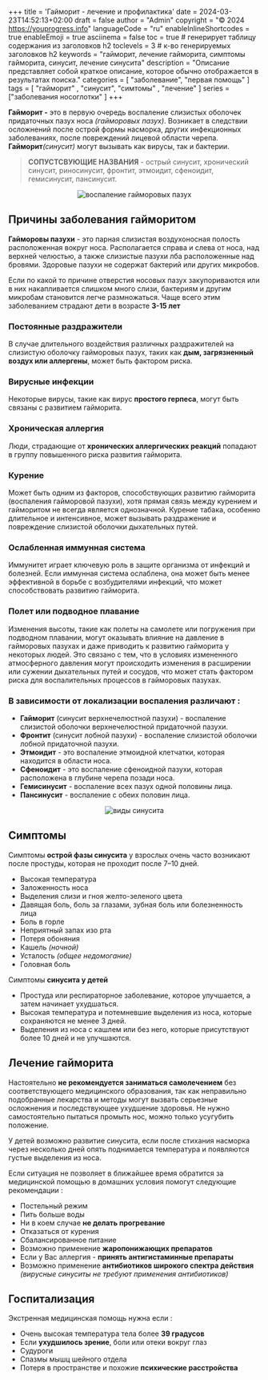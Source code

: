 +++
title = 'Гайморит - лечение и профилактика'
date = 2024-03-23T14:52:13+02:00
draft = false
author = "Admin"
copyright = "© 2024 https://youprogress.info"
languageCode = "ru"
enableInlineShortcodes = true
enableEmoji = true
asciinema = false
toc = true # генерирует таблицу содержания из заголовков h2
toclevels = 3 # к-во генерируемых заголовков h2
keywords = "гайморит, лечение гайморита, симптомы гайморита, синусит, лечение синусита"
description = "Описание представляет собой краткое описание, которое обычно отображается в результатах поиска."
categories = [ "заболевание", "первая помощь"  ]
tags = [ "гайморит" , "синусит", "симтомы" , "лечение" ]
series = ["заболевания носоглотки" ]
+++

**Гайморит -** это в первую очередь воспаление слизистых оболочек придаточных пазух носа _(гайморовых пазух)_. Возникает в следствии осложнений после острой формы насморка, других инфекционных заболеваниях, после повреждений лицевой области черепа. **Гайморит**_(синусит)_ могут вызывать как вирусы, так и бактерии. 

>  **СОПУСТСВУЮЩИЕ НАЗВАНИЯ**  - острый синусит, хронический синусит, риносинусит, фронтит, этмоидит, сфеноидит, гемисинусит, пансинусит.

<center>

![воспаление гайморовых пазух](/health/гайморит/гайморит-1.jpeg)

</center>

## Причины заболевания гайморитом 

**Гайморовы пазухи** - это парная слизистая воздухоносная полость расположенная вокруг носа. Располагается справа и слева от носа, над верхней челюстью, а также слизистые пазухи лба расположенные над бровями.  Здоровые пазухи не содержат бактерий или других микробов. 

Если по какой то причине отверстия носовых пазух закупориваются или в них накапливается слишком много слизи, бактериям и другим микробам становится легче размножаться. Чаще всего этим заболеванием страдают дети в возрасте **3-15 лет**

###  Постоянные раздражители
В случае длительного воздействия различных раздражителей на слизистую оболочку гайморовых пазух, таких как **дым, загрязненный воздух или аллергены**, может быть фактором риска.

### Вирусные инфекции
Некоторые вирусы, такие как вирус **простого герпеса**, могут быть связаны с развитием гайморита.

### Хроническая аллергия
Люди, страдающие от **хронических аллергических реакций** попадают в группу повышенного риска развития гайморита.

### Курение 
Может быть одним из факторов, способствующих развитию гайморита (воспаления гайморовой пазухи), хотя прямая связь между курением и гайморитом не всегда является однозначной. Курение табака, особенно длительное и интенсивное, может вызывать раздражение и повреждение слизистой оболочки дыхательных путей.

### Ослабленная иммунная система
Иммунитет  играет ключевую роль в защите организма от инфекций и болезней. Если иммунная система ослаблена, она может быть менее эффективной в борьбе с возбудителями инфекций, что может способствовать развитию гайморита.

### Полет или подводное плавание
Изменения высоты, такие как полеты на самолете или погружения при подводном плавании, могут оказывать влияние на давление в гайморовых пазухах и даже приводить к развитию гайморита у некоторых людей. Это связано с тем, что в условиях измененного атмосферного давления могут происходить изменения в расширении или сужении дыхательных путей и сосудов, что может стать фактором риска для воспалительных процессов в гайморовых пазухах.

### В зависимости от локализации воспаления различают :

- **Гайморит** (синусит верхнечелюстной пазухи) - воспаление слизистой оболочки  верхнечелюстной придаточной пазухи.
- **Фронтит** (синусит лобной пазухи) - воспаление слизистой оболочки  лобной придаточной пазухи.
- **Этмоидит** - это воспаление этмоидной клетчатки, которая находится в области носа.
- **Сфеноидит** - это воспаление сфеноидной пазухи, которая расположена в глубине черепа позади носа.
- **Гемисинусит** - воспаление всех пазух одной половины лица.
- **Пансинусит** - воспаление с  обеих половин лица.

<center>

![виды синусита](/health/гайморит/гайморит-2.jpg)

</center>


## Симптомы 

Симптомы **острой фазы синусита** у взрослых очень часто возникают после простуды, которая не проходит после 7–10 дней. 

-   Высокая температура
-   Заложенность носа
-   Выделения слизи и гноя желто-зеленого цвета
-   Давящая боль, боль за глазами, зубная боль или болезненность лица
-   Боль в горле 
-   Неприятный запах изо рта 
-   Потеря обоняния
-   Кашель _(ночной)_
-   Усталость _(общее недомогание)_
-   Головная боль

Симптомы  **синусита у детей**

-   Простуда или респираторное заболевание, которое улучшается, а затем начинает ухудшаться.
-   Высокая температура и потемневшие выделения из носа, которые сохраняются не менее 3 дней.
-   Выделения из носа с кашлем или без него, которые присутствуют более 10 дней и не улучшаются.

## Лечение гайморита

Настоятельно **не рекомендуется заниматься самолечением** без соответствующего медицинского образования, так как неправильно подобранные лекарства и методы могут вызвать серьезные осложнения и последствующее ухудшение здоровья. Не нужно самостоятельно пытаться промыть нос, можно только усугубить положение.

У детей возможно развитие синусита, если после стихания насморка через несколько дней опять поднимается температура и появляются густые выделения из носа.


Если ситуация не позволяет в ближайшее время обратится за медицинской помощью в домашних условия помогут следующие рекомендации :
- Постельный режим
- Пить больше воды
- Ни в коем случае **не делать прогревание**
- Отказаться от курения
- Сбалансированное питание 
- Возможно применение **жаропонижающих препаратов**
- Если у Вас аллергия - **принять антигистаминные препараты** 
- Возможно применение **антибиотиков широкого спектра действия** _(вирусные синуситы не требуют применения антибиотиков)_

## Госпитализация
Экстренная медицинская помощь нужна если :
- Очень высокая температура тела более **39 градусов**
- Если **ухудшилось зрение**, боли или отеки вокруг глаз
- Судуроги 
- Спазмы мышц шейного отдела
-  Потеря в пространстве и похожие **психические расстройства**
